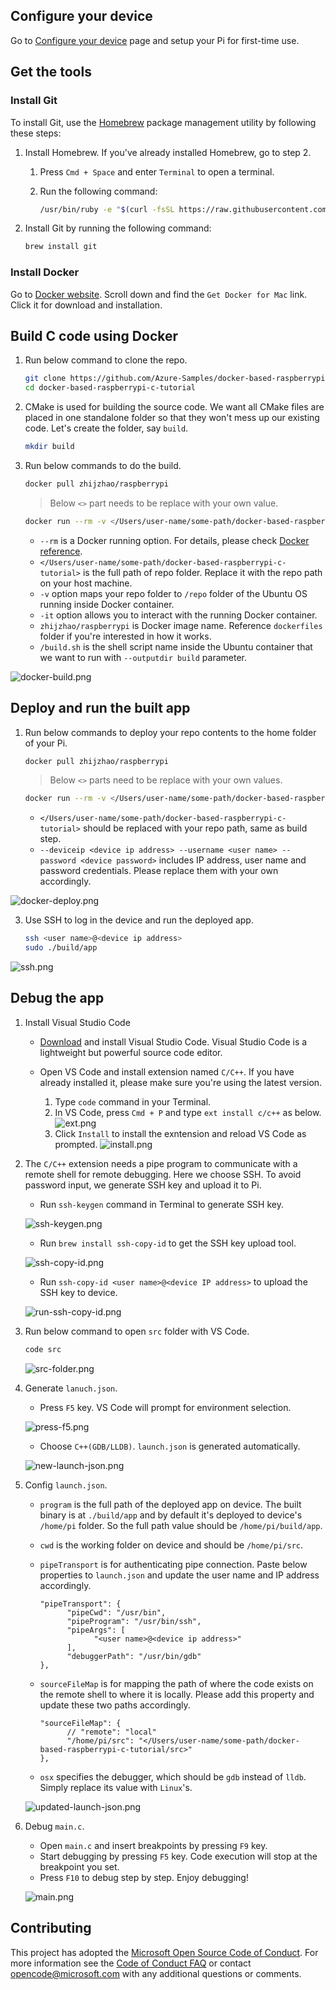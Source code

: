 
## Configure your device

Go to [Configure your device](https://docs.microsoft.com/en-us/azure/iot-hub/iot-hub-raspberry-pi-kit-c-lesson1-configure-your-device) page and setup your Pi for first-time use.

## Get the tools

### Install Git
To install Git, use the [Homebrew](http://brew.sh) package management utility by following these steps:

1. Install Homebrew. If you've already installed Homebrew, go to step 2.
   
   1. Press `Cmd + Space` and enter `Terminal` to open a terminal.
   2. Run the following command:
      
      ```bash
      /usr/bin/ruby -e "$(curl -fsSL https://raw.githubusercontent.com/Homebrew/install/master/install)"
      ```
2. Install Git by running the following command:
   
   ```bash
   brew install git
   ```

### Install Docker
Go to [Docker website](https://www.docker.com/). Scroll down and find the `Get Docker for Mac` link. Click it for download and installation.

## Build C code using Docker

1. Run below command to clone the repo.

   ```bash
   git clone https://github.com/Azure-Samples/docker-based-raspberrypi-c-tutorial.git
   cd docker-based-raspberrypi-c-tutorial
   ```

2. CMake is used for building the source code. We want all CMake files are placed in one standalone folder so that they won't mess up our existing code. Let's create the folder, say `build`.

   ```bash
   mkdir build
   ```

3. Run below commands to do the build. 

   ```bash
   docker pull zhijzhao/raspberrypi
   ```

   > Below `<>` part needs to be replace with your own value.

   ```bash
   docker run --rm -v </Users/user-name/some-path/docker-based-raspberrypi-c-tutorial>:/repo -it zhijzhao/raspberrypi /build.sh --outputdir build
   ```

   * `--rm` is a Docker running option. For details, please check [Docker reference](https://docs.docker.com/engine/reference/commandline/run/).
   * `</Users/user-name/some-path/docker-based-raspberrypi-c-tutorial>` is the full path of repo folder. Replace it with the repo path on your host machine.
   * `-v` option maps your repo folder to `/repo` folder of the Ubuntu OS running inside Docker container.
   * `-it` option allows you to interact with the running Docker container.
   * `zhijzhao/raspberrypi` is Docker image name. Reference `dockerfiles` folder if you're interested in how it works.
   * `/build.sh` is the shell script name inside the Ubuntu container that we want to run with `--outputdir build` parameter.

![docker-build.png](media/mac/docker-build.png)

## Deploy and run the built app

1. Run below commands to deploy your repo contents to the home folder of your Pi.

   ```bash
   docker pull zhijzhao/raspberrypi
   ```

   > Below `<>` parts need to be replace with your own values.

   ```bash
   docker run --rm -v </Users/user-name/some-path/docker-based-raspberrypi-c-tutorial>:/repo -it zhijzhao/raspberrypi /deploy.sh --deviceip <device ip address> --username <user name> --password <device password>
   ```

   * `</Users/user-name/some-path/docker-based-raspberrypi-c-tutorial>` should be replaced with your repo path, same as build step.
   * `--deviceip <device ip address> --username <user name> --password <device password>` includes IP address, user name and password credentials. Please replace them with your own accordingly.

![docker-deploy.png](media/mac/docker-deploy.png)

3. Use SSH to log in the device and run the deployed app.

   ```bash
   ssh <user name>@<device ip address>
   sudo ./build/app
   ```

![ssh.png](media/mac/ssh.png)

## Debug the app

1. Install Visual Studio Code

   * [Download](https://code.visualstudio.com/docs/setup/osx) and install Visual Studio Code. Visual Studio Code is a lightweight but powerful source code editor.

   * Open VS Code and install extension named `C/C++`. If you have already installed it, please make sure you're using the latest version.

      1. Type `code` command in your Terminal.
      2. In VS Code, press `Cmd + P` and type `ext install c/c++` as below.
      ![ext.png](media/mac/ext.png)
      3. Click `Install` to install the exntension and reload VS Code as prompted. 
      ![install.png](media/mac/install.png)


2. The `C/C++` extension needs a pipe program to communicate with a remote shell for remote debugging. Here we choose SSH. To avoid password input, we generate SSH key and upload it to Pi. 

   * Run `ssh-keygen` command in Terminal to generate SSH key.
   
   ![ssh-keygen.png](media/mac/ssh-keygen.png)

   * Run `brew install ssh-copy-id` to get the SSH key upload tool.
   
   ![ssh-copy-id.png](media/mac/ssh-copy-id.png)

   * Run `ssh-copy-id <user name>@<device IP address>` to upload the SSH key to device.

   ![run-ssh-copy-id.png](media/mac/run-ssh-copy-id.png)

3. Run below command to open `src` folder with VS Code.

   ```bash
   code src
   ```

   ![src-folder.png](media/mac/src-folder.png)

4. Generate `lanuch.json`.

   * Press `F5` key. VS Code will prompt for environment selection.

   ![press-f5.png](media/mac/press-f5.png)

   * Choose `C++(GDB/LLDB)`. `launch.json` is generated automatically.

   ![new-launch-json.png](media/mac/new-launch-json.png)

5. Config `launch.json`.

   * `program` is the full path of the deployed app on device. The built binary is at `./build/app` and by default it's deployed to device's `/home/pi` folder. So the full path value should be `/home/pi/build/app`.
 
   * `cwd` is the working folder on device and should be `/home/pi/src`.

   * `pipeTransport` is for authenticating pipe connection. Paste below properties to `launch.json` and update the user name and IP address accordingly.

      ```
      "pipeTransport": {
            "pipeCwd": "/usr/bin",
            "pipeProgram": "/usr/bin/ssh",
            "pipeArgs": [
                  "<user name>@<device ip address>"
            ],
            "debuggerPath": "/usr/bin/gdb"
      },
      ``` 

   * `sourceFileMap` is for mapping the path of where the code exists on the remote shell to where it is locally. Please add this property and update these two paths accordingly.

      ```
      "sourceFileMap": {
            // "remote": "local"
            "/home/pi/src": "</Users/user-name/some-path/docker-based-raspberrypi-c-tutorial/src>"
      },
      ```

   * `osx` specifies the debugger, which should be `gdb` instead of `lldb`. Simply replace its value with `Linux`'s.

   ![updated-launch-json.png](media/mac/updated-launch-json.png)

6. Debug `main.c`.

   * Open `main.c` and insert breakpoints by pressing `F9` key.
   * Start debugging by pressing `F5` key. Code execution will stop at the breakpoint you set.
   * Press `F10` to debug step by step. Enjoy debugging!

   ![main.png](media/mac/main.png)

## Contributing
This project has adopted the [Microsoft Open Source Code of Conduct](https://opensource.microsoft.com/codeofconduct/). For more information see the [Code of Conduct FAQ](https://opensource.microsoft.com/codeofconduct/faq/) or contact [opencode@microsoft.com](mailto:opencode@microsoft.com) with any additional questions or comments.
